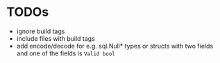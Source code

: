# TODOs

- ignore build tags
- include files with build tags
- add encode/decode for e.g. sql.Null* types or structs with two fields and one of the fields is `Valid bool`
